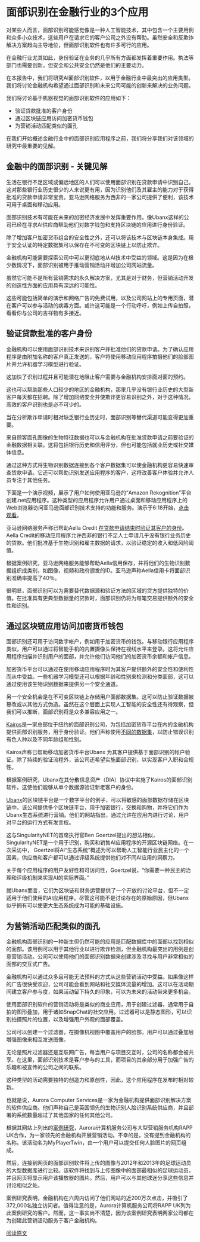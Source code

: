 # 面部识别在金融行业的3个应用

对某些人而言，面部识别可能感觉像是一种人工智能技术，其中包含一个主要用例和众多小众技术，这些用户在请求它的客户公司之外没有帮助。虽然安全和反欺诈解决方案趋向主导地位，但面部识别软件也有许多可行的应用。

在金融行业尤其如此，身份验证在业务的几乎所有方面都发挥着重要作用。执法等部门也需要创新，但安全和公共安全仍然是他们的主要动力。

在本报告中，我们将研究AI面部识别软件，以用于金融行业中最突出的应用类型。我们将讨论金融机构希望通过面部识别和未来公司可能的创新来解决的业务问题。

我们将讨论基于机器视觉的面部识别软件的应用如下：
* 验证贷款批准的客户身份
* 通过区块链应用访问加密货币钱包
* 为营销活动匹配类似的面孔

在我们开始概述金融行业中的面部识别应用程序之前，我们将分享我们对该领域的研究中最重要的见解。

## 金融中的面部识别 - 关键见解

生活在银行不足区域或偏远地区的人们可以使用面部识别在贷款申请中识别自己。这对那些银行业历史很少的人来说更有用，因为识别他们及其雇主的能力对于获得批准的贷款申请非常宝贵。亚马逊网络服务为西非的一家公司提供了便利，该技术可用于桌面和移动应用。

面部识别技术有可能在未来的加密经济发展中发挥重要作用。像Ubanx这样的公司已经在寻求AI供应商帮助他们对数字钱包和支持区块链的应用进行身份验证。

除了增加客户加密货币组合的安全性之外，还可以将该技术与区块链本身集成。用于安全认证的特定数据集可以保存在不可变的区块链上以防止欺诈。

金融机构可能需要探索公司中可以更彻底地从AI技术中受益的领域。这是因为在极少数情况下，面部识别被用于推动营销活动并增加公司网站流量。

虽然它可能不是所有营销需求的永久解决方案，尤其是对于财务，但营销活动开发的创造性方面的应用具有深远的可能性。

这些可能包括简单的演示和网络广告的免费试用，以及公司网站上的专用页面，潜在客户可以参与活动的病毒方面。或许这可能是一个行动呼吁，例如上传自拍照，看看你与公司的吉祥物有多接近。

## 验证贷款批准的客户身份
金融机构可以使用面部识别技术来识别客户并批准他们的贷款申请。为了确认应用程序是由附加名称的客户真正发送的，客户将使用移动应用程序拍摄他们的脸部图片并允许机器学习模型进行验证。

这加快了识别过程并且可能潜在地阻止客户需要与金融机构安排面对面的预约。

这也可以帮助那些人口较少的地区的金融机构，那里几乎没有银行业历史的大型新客户每天都在招聘。除了增加网络安全并使欺诈更容易识别之外，对于这种情况，高效的客户识别也是必不可少的。

当在分析欺诈申请时相对缺乏银行业历史时，面部识别等替代渠道可能变得更加重要。

来自顾客面孔图像的生物特征数据也可以与金融机构在批准贷款申请之前要验证的金融数据相关联。这将包括银行历史和信用评分，但也可能包括就业历史或社交媒体信息。

通过这种方式将生物识别数据连接到各个客户数据集可以使金融机构更容易快速审查贷款申请。它还可以帮助识别发送应用程序的客户，这将改善客户体验并允许人员专注于其他任务。

下面是一个演示视频，展示了用户如何使用亚马逊的“Amazon Rekognition”平台创建.net应用程序。这种类型的应用程序允许用户通过桌面和移动应用程序上的Web浏览器访问亚马逊面部识别技术支持的功能和服务。演示于6:18开始，[点击观看](https://www.youtube.com/watch?v=KcMvZ2MAGUw)。

亚马逊网络服务声称已帮助Aella Credit [在贷款申请结束时验证其客户的身份](https://aws.amazon.com/cn/solutions/case-studies/aellacredit/)。Aella Credit的移动应用程序允许西非的银行不足人士申请几乎没有银行业务历史的贷款。他们批准基于生物识别和雇主数据的请求，以验证稳定的收入和低风险阈值。

根据案例研究，亚马逊网络服务能够帮助Aella信用保存，并将他们的生物识别数据组织成类别，如图像，视频和政府颁发的ID。亚马逊声称Aella信用卡将面部识别准确率提高了40％。

很明显，面部识别可以为需要替代数据源和验证方法的区域的贷方提供独特的价值。在批准具有更典型数据量的贷款时，面部识别仍将为每笔交易提供额外的安全性和识别。

## 通过区块链应用访问加密货币钱包

面部识别还可用于访问数字帐户，例如用于加密货币的钱包。与移动银行应用程序类似，用户可以通过将智能手机的内置摄像头保持在视线水平来登录。这将允许应用程序扫描并识别用户的面部，并允许他们访问他们的加密货币余额和帐户信息。

加密货币平台可以通过在使用移动应用程序时为其客户提供额外的安全性和便利性而从中受益。一些机器学习模型还可以根据年龄和性别来检测和分类面部，这可以通过使用该生物识别数据来提供另一个安全通道。

另一个安全机会是在不可变区块链上存储用户面部数据集。这可以防止验证数据被篡改或以其他方式伪造。虽然在这个层面上实现人工智能的安全性还有待观察，但我们可以推断，面部识别将是众多兼容应用之一。

[Kairos](https://kairos.com/)是一家总部位于纽约的面部识别公司，为包括加密货币平台在内的金融机构提供面部识别服务，用于身份验证。他们声称使用[不同的数据集](https://kairos.com/blog/ai-frontiers-kairos-untangles-face-recognition-bias)，以防止错误识别有色人种以及不同年龄组和性别。

Kairos声称已帮助移动加密货币平台Ubanx 为其客户提供基于面部识别的帐户验证。除了持续的验证流程外，该公司还希望实施面部识别，以实现客户入职和合规性。

根据案例研究，Ubanx在其分散信息资产（DIA）协议中实施了Kairos的面部识别软件。这使他们能够从单个数据源验证新老客户的身份。

[Ubanx](https://ubanx.io/)的区块链平台是一个数字平台的例子，可以将敏感的面部数据存储在区块链中。该公司提供多个区块链平台，用于加密银行，交换和购物，并将它们作为Ubanx生态系统进行营销。他们的网站指出，通过允许在应用内进行讨论，用户对平台的运行方式有发言权。

这与SingularityNET的首席执行官Ben Goertzel提出的想法相似，SingularityNET是一个用于识别，购买和销售AI应用程序的开源区块链网络。在一次采访中， Goertzel将AI“生态系统”概述为可以帮助人工智能行业民主化的一个因素，供应商和客户都可以通过评级系统提供他们对不同AI应用的洞察力。

关于每个应用程序的用户友好性和可访问性，Goertzel说，“你需要一种民主的治理和评级机制来实现AI的实际界面。”

就Ubanx而言，它们为区块链和财务运营提供了一个开放的讨论平台，但不一定适用于他们使用的AI应用程序。尽管这可能不是讨论存在的原始原因，但Ubanx似乎拥有可以使更大生态系统成为可能的基础设施。

## 为营销活动匹配类似的面孔

金融机构面部识别的一种新生但仍然可能的应用是匹配数据库中的面部以找到相似的面部。该用例可以用于其他行业以进行欺诈检测，但金融机构最突出的用例是创意营销活动。公司可以使用他们的面部识别数据来创建涉及寻找与用户非常相似的面部的交互式广告。

金融机构可以通过众多且可能无法预料的方式从这些营销活动中受益。如果像这样的广告很快受欢迎，公司可能会看到网站和社交媒体流量的增加。这可以在活动期间建立客户参与度，如果活动留下持久的印象，可以为未来的活动带来更多机会。

使用面部识别软件的营销活动将是类似的商业应用，用于创建过滤器，通常用于自拍的图形叠加，用于诸如SnapChat的社交应用。过滤器可以是静态图形，可以识别拍摄照片的位置，以及增强用户外观的面部覆盖。

公司可以创建一个过滤器，在摄像机视图中覆盖用户的脸部，用户可以通过叠加层增强图像来相互发送图像。

无论是照片过滤器还是互联网广告，每当用户与项目交互时，公司的名称都会被共享。在这里，面部识别技术是客户参与的工具，而项目的其余部分用于加强广告的乐趣和被宣传的公司之间的联系。

这种类型的活动需要独特的创造力和原创性，因此，这个应用程序在发布时相对较新。

也就是说，Aurora Computer Services是一家为金融机构提供面部识别解决方案的软件供应商。他们声称自己是英国领先的生物识别人脸识别系统供应商，并且部署的系统数量超过了其他国家的任何其他公司。

根据其网站上列出的[案例研究](http://auroracs.co.uk/software-solutions-case-studies/)，Aurora计算机服务公司与大型营销服务机构RAPP UK合作，为一家领先的金融机构开展营销活动。不幸的是，没有提到金融机构的名称。该活动名为MyPlayerTwin，由一个用户可以提交任何人脸图片的网页组成。

然后，连接到网页的面部识别软件将上传的图像与2012年和2013年的足球运动员的大型数据库进行比较。该软件将找到与上传图像中的面部最相似的足球运动员，并且网页将显示用户该播放器的图片。然后，用户可以与其他球迷分享这些信息并讨论相似之处。

案例研究表明，金融机构在六周内访问了他们网站的近200万次点击，并吸引了372,000名独立访问者。值得注意的是，Aurora计算机服务公司将RAPP UK列为此案例研究的客户。然而，这一事实尚不清楚，因为该案例研究表明两家公司都在为创建此营销活动服务于客户金融机构。

[阅读原文](https://emerj.com/ai-sector-overviews/facial-recognition-in-finance-current-applications/)
